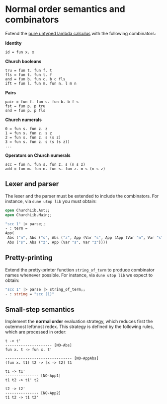 # Normal order semantics and combinators

Extend the [pure untyped lambda calculus](../untyped) with the following combinators:

**Identity**
```
id = fun x. x
```

**Church booleans**

```
tru = fun t. fun f. t
fls = fun t. fun t. f
and = fun b. fun c. b c fls
ift = fun l. fun m. fun n. l m n
```

**Pairs**
```
pair = fun f. fun s. fun b. b f s
fst = fun p. p tru
snd = fun p. p fls
```

**Church numerals**
```
0 = fun s. fun z. z
1 = fun s. fun z. s z
2 = fun s. fun z. s (s z)
3 = fun s. fun z. s (s (s z))
...
```

**Operators on Church numerals**
```
scc = fun n. fun s. fun z. s (n s z)
add = fun m. fun n. fun s. fun z. m s (n s z)
```

## Lexer and parser

The lexer and the parser must be extended to include the combinators.
For instance, via `dune utop lib` you must obtain:
```ocaml
open ChurchLib.Ast;;
open ChurchLib.Main;;

"scc 1" |> parse;;
- : term =
App(
 Abs ("n", Abs ("s", Abs ("z", App (Var "s", App (App (Var "n", Var "s"), Var "z"))))),
 Abs ("s", Abs ("z", App (Var "s", Var "z"))))
 ```

## Pretty-printing

Extend the pretty-printer function `string_of_term` to produce combinator names whenever possible.
For instance, via `dune utop lib` we expect to obtain:
```ocaml
"scc 1" |> parse |> string_of_term;;
- : string = "scc (1)"
```

## Small-step semantics

Implement the **normal order** evaluation strategy, which reduces first the outermost leftmost redex.
This strategy is defined by the following rules, which are processed in order:
```
t -> t'
--------------------- [NO-Abs]
fun x. t -> fun x. t'

------------------------------ [NO-AppAbs]
(fun x. t1) t2 -> [x -> t2] t1

t1 -> t1'
--------------- [NO-App1]
t1 t2 -> t1' t2

t2 -> t2' 
--------------- [NO-App2]
t1 t2 -> t1 t2'
```
